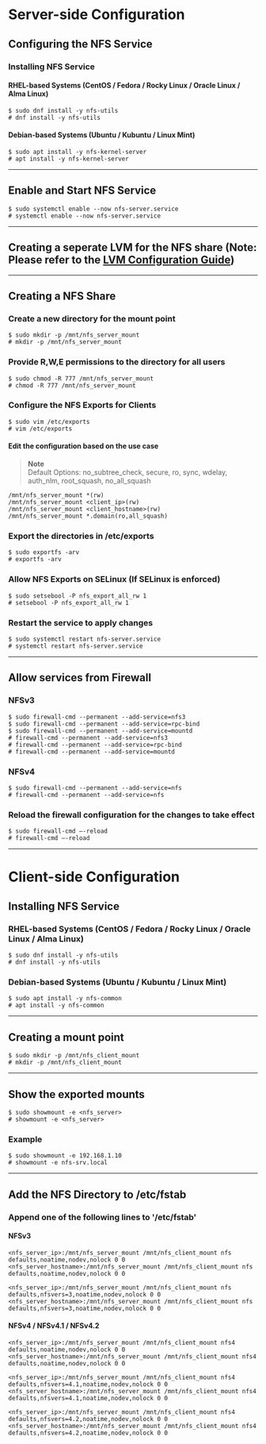 # Server-side Configuration
## Configuring the NFS Service
### Installing NFS Service
#### RHEL-based Systems (CentOS / Fedora / Rocky Linux / Oracle Linux / Alma Linux)
```
$ sudo dnf install -y nfs-utils
# dnf install -y nfs-utils
```
#### Debian-based Systems (Ubuntu / Kubuntu / Linux Mint)
```
$ sudo apt install -y nfs-kernel-server
# apt install -y nfs-kernel-server
```
---
## Enable and Start NFS Service
```
$ sudo systemctl enable --now nfs-server.service
# systemctl enable --now nfs-server.service
```
---

## Creating a seperate LVM for the NFS share (Note: Please refer to the [LVM Configuration Guide](lvm-configuration.md))
---

## Creating a NFS Share
### Create a new directory for the mount point
```
$ sudo mkdir -p /mnt/nfs_server_mount
# mkdir -p /mnt/nfs_server_mount
```
### Provide R,W,E permissions to the directory for all users
```
$ sudo chmod -R 777 /mnt/nfs_server_mount
# chmod -R 777 /mnt/nfs_server_mount
```
### Configure the NFS Exports for Clients
```
$ sudo vim /etc/exports
# vim /etc/exports
```
#### Edit the configuration based on the use case
> **Note**  
> Default Options:
> no_subtree_check, secure, ro, sync, wdelay, auth_nlm, root_squash, no_all_squash
```
/mnt/nfs_server_mount *(rw)
/mnt/nfs_server_mount <client_ip>(rw)
/mnt/nfs_server_mount <client_hostname>(rw)
/mnt/nfs_server_mount *.domain(ro,all_squash)
```
### Export the directories in /etc/exports
```
$ sudo exportfs -arv
# exportfs -arv
```
### Allow NFS Exports on SELinux (If SELinux is enforced)
```
$ sudo setsebool -P nfs_export_all_rw 1
# setsebool -P nfs_export_all_rw 1
```
### Restart the service to apply changes
```
$ sudo systemctl restart nfs-server.service
# systemctl restart nfs-server.service
```
---

## Allow services from Firewall
### NFSv3
```
$ sudo firewall-cmd --permanent --add-service=nfs3
$ sudo firewall-cmd --permanent --add-service=rpc-bind
$ sudo firewall-cmd --permanent --add-service=mountd
# firewall-cmd --permanent --add-service=nfs3
# firewall-cmd --permanent --add-service=rpc-bind
# firewall-cmd --permanent --add-service=mountd
```
### NFSv4
```
$ sudo firewall-cmd --permanent --add-service=nfs
# firewall-cmd --permanent --add-service=nfs
```
### Reload the firewall configuration for the changes to take effect
```
$ sudo firewall-cmd –-reload
# firewall-cmd –-reload
```
---


# Client-side Configuration
## Installing NFS Service
### RHEL-based Systems (CentOS / Fedora / Rocky Linux / Oracle Linux / Alma Linux)
```
$ sudo dnf install -y nfs-utils
# dnf install -y nfs-utils
```
### Debian-based Systems (Ubuntu / Kubuntu / Linux Mint)
```
$ sudo apt install -y nfs-common
# apt install -y nfs-common
```
---

## Creating a mount point
```
$ sudo mkdir -p /mnt/nfs_client_mount
# mkdir -p /mnt/nfs_client_mount
```
---

## Show the exported mounts
```
$ sudo showmount -e <nfs_server>
# showmount -e <nfs_server>
```
### Example
```
$ sudo showmount -e 192.168.1.10
# showmount -e nfs-srv.local
```
---

## Add the NFS Directory to /etc/fstab
### Append one of the following lines to '/etc/fstab'
#### NFSv3
```
<nfs_server_ip>:/mnt/nfs_server_mount /mnt/nfs_client_mount nfs defaults,noatime,nodev,nolock 0 0
<nfs_server_hostname>:/mnt/nfs_server_mount /mnt/nfs_client_mount nfs defaults,noatime,nodev,nolock 0 0

<nfs_server_ip>:/mnt/nfs_server_mount /mnt/nfs_client_mount nfs defaults,nfsvers=3,noatime,nodev,nolock 0 0
<nfs_server_hostname>:/mnt/nfs_server_mount /mnt/nfs_client_mount nfs defaults,nfsvers=3,noatime,nodev,nolock 0 0
```
#### NFSv4 / NFSv4.1 / NFSv4.2
```
<nfs_server_ip>:/mnt/nfs_server_mount /mnt/nfs_client_mount nfs4 defaults,noatime,nodev,nolock 0 0
<nfs_server_hostname>:/mnt/nfs_server_mount /mnt/nfs_client_mount nfs4 defaults,noatime,nodev,nolock 0 0

<nfs_server_ip>:/mnt/nfs_server_mount /mnt/nfs_client_mount nfs4 defaults,nfsvers=4.1,noatime,nodev,nolock 0 0
<nfs_server_hostname>:/mnt/nfs_server_mount /mnt/nfs_client_mount nfs4 defaults,nfsvers=4.1,noatime,nodev,nolock 0 0

<nfs_server_ip>:/mnt/nfs_server_mount /mnt/nfs_client_mount nfs4 defaults,nfsvers=4.2,noatime,nodev,nolock 0 0
<nfs_server_hostname>:/mnt/nfs_server_mount /mnt/nfs_client_mount nfs4 defaults,nfsvers=4.2,noatime,nodev,nolock 0 0
```
